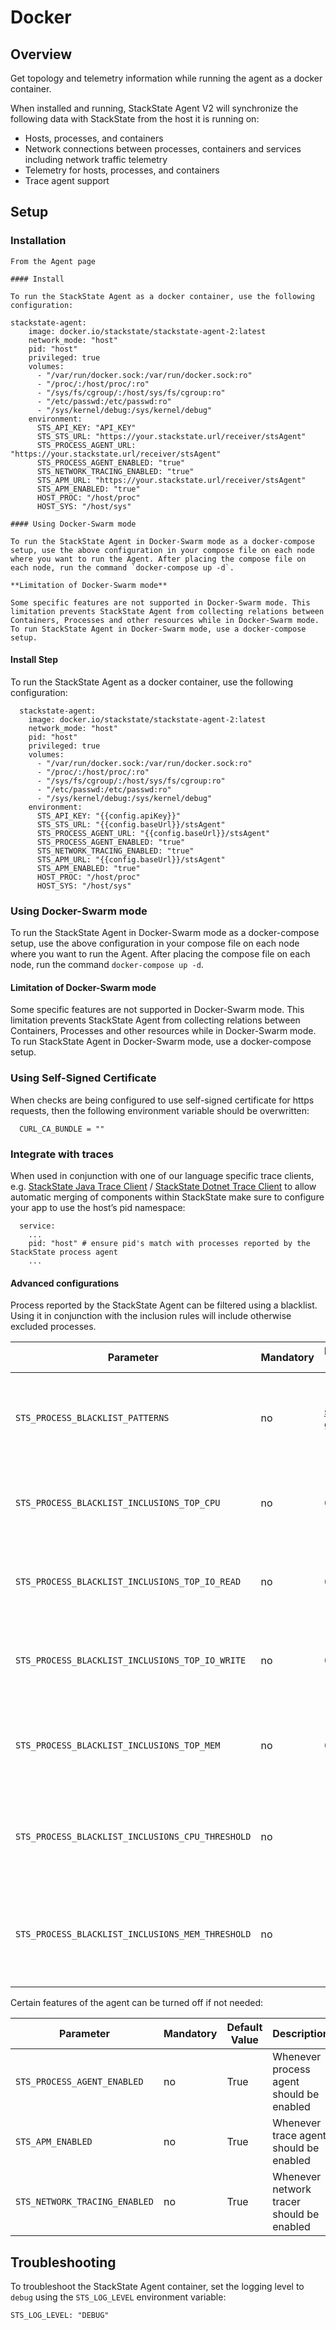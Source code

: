 # Docker

## Overview

Get topology and telemetry information while running the agent as a docker container.

When installed and running, StackState Agent V2 will synchronize the following data with StackState from the host it is running on:

- Hosts, processes, and containers
- Network connections between processes, containers and services including network traffic telemetry
- Telemetry for hosts, processes, and containers
- Trace agent support

## Setup

### Installation

```buildoutcfg
From the Agent page

#### Install

To run the StackState Agent as a docker container, use the following configuration:

stackstate-agent:
    image: docker.io/stackstate/stackstate-agent-2:latest
    network_mode: "host"
    pid: "host"
    privileged: true
    volumes:
      - "/var/run/docker.sock:/var/run/docker.sock:ro"
      - "/proc/:/host/proc/:ro"
      - "/sys/fs/cgroup/:/host/sys/fs/cgroup:ro"
      - "/etc/passwd:/etc/passwd:ro"
      - "/sys/kernel/debug:/sys/kernel/debug"
    environment:
      STS_API_KEY: "API_KEY"
      STS_STS_URL: "https://your.stackstate.url/receiver/stsAgent"
      STS_PROCESS_AGENT_URL: "https://your.stackstate.url/receiver/stsAgent"
      STS_PROCESS_AGENT_ENABLED: "true"
      STS_NETWORK_TRACING_ENABLED: "true"
      STS_APM_URL: "https://your.stackstate.url/receiver/stsAgent"
      STS_APM_ENABLED: "true"
      HOST_PROC: "/host/proc"
      HOST_SYS: "/host/sys"

#### Using Docker-Swarm mode

To run the StackState Agent in Docker-Swarm mode as a docker-compose setup, use the above configuration in your compose file on each node where you want to run the Agent. After placing the compose file on each node, run the command `docker-compose up -d`.

**Limitation of Docker-Swarm mode**

Some specific features are not supported in Docker-Swarm mode. This limitation prevents StackState Agent from collecting relations between Containers, Processes and other resources while in Docker-Swarm mode. To run StackState Agent in Docker-Swarm mode, use a docker-compose setup.
```


#### Install Step

To run the StackState Agent as a docker container, use the following configuration:

```
  stackstate-agent:
    image: docker.io/stackstate/stackstate-agent-2:latest
    network_mode: "host"
    pid: "host"
    privileged: true
    volumes:
      - "/var/run/docker.sock:/var/run/docker.sock:ro"
      - "/proc/:/host/proc/:ro"
      - "/sys/fs/cgroup/:/host/sys/fs/cgroup:ro"
      - "/etc/passwd:/etc/passwd:ro"
      - "/sys/kernel/debug:/sys/kernel/debug"
    environment:
      STS_API_KEY: "{{config.apiKey}}"
      STS_STS_URL: "{{config.baseUrl}}/stsAgent"
      STS_PROCESS_AGENT_URL: "{{config.baseUrl}}/stsAgent"
      STS_PROCESS_AGENT_ENABLED: "true"
      STS_NETWORK_TRACING_ENABLED: "true"
      STS_APM_URL: "{{config.baseUrl}}/stsAgent"
      STS_APM_ENABLED: "true"
      HOST_PROC: "/host/proc"
      HOST_SYS: "/host/sys"
```
### Using Docker-Swarm mode
To run the StackState Agent in Docker-Swarm mode as a docker-compose setup, use the above configuration in your compose file on each node where you want to run the Agent. After placing the compose file on each node, run the command `docker-compose up -d`.

#### Limitation of Docker-Swarm mode
Some specific features are not supported in Docker-Swarm mode. This limitation prevents StackState Agent from collecting relations between Containers, Processes and other resources while in Docker-Swarm mode. To run StackState Agent in Docker-Swarm mode, use a docker-compose setup.

### Using Self-Signed Certificate

When checks are being configured to use self-signed certificate for https requests, then the following environment variable should be overwritten:

```
  CURL_CA_BUNDLE = ""
```

### Integrate with traces

When used in conjunction with one of our language specific trace clients, e.g. [StackState Java Trace Client](/#/stackpacks/stackstate-agent-v2/java) / [StackState Dotnet Trace Client](/#/stackpacks/stackstate-agent-v2/dotnet)  to allow automatic merging of components within StackState make sure to configure your app to use the host’s pid namespace:

```
  service:
    ...
    pid: "host" # ensure pid's match with processes reported by the StackState process agent
    ...
```

#### Advanced configurations

Process reported by the StackState Agent can be filtered using a blacklist. Using it in conjunction with the inclusion rules will include otherwise excluded processes.

| Parameter | Mandatory | Default Value | Description |
|-----------|-----------|---------------|-------------|
| `STS_PROCESS_BLACKLIST_PATTERNS` | no | [see github](https://github.com/StackVista/stackstate-process-agent/blob/master/config/config_nix.go) | A list of regex patterns that will exclude a process if matched |
| `STS_PROCESS_BLACKLIST_INCLUSIONS_TOP_CPU` | no | 0 | Number of processes to report that have a high CPU usage |
| `STS_PROCESS_BLACKLIST_INCLUSIONS_TOP_IO_READ` | no | 0 | Number of processes to report that have a high IO read usage |
| `STS_PROCESS_BLACKLIST_INCLUSIONS_TOP_IO_WRITE` | no | 0 | Number of processes to report that have a high IO write usage |
| `STS_PROCESS_BLACKLIST_INCLUSIONS_TOP_MEM` | no | 0 | Number of processes to report that have a high Memory usage |
| `STS_PROCESS_BLACKLIST_INCLUSIONS_CPU_THRESHOLD` | no |  | Threshold that enables the reporting of high CPU usage processes |
| `STS_PROCESS_BLACKLIST_INCLUSIONS_MEM_THRESHOLD` | no |  | Threshold that enables the reporting of high Memory usage processes |

Certain features of the agent can be turned off if not needed:

| Parameter | Mandatory | Default Value | Description |
|-----------|-----------|---------------|-------------|
| `STS_PROCESS_AGENT_ENABLED` | no | True | Whenever process agent should be enabled |
| `STS_APM_ENABLED` | no | True | Whenever trace agent should be enabled |
| `STS_NETWORK_TRACING_ENABLED` | no | True | Whenever network tracer should be enabled |

## Troubleshooting

To troubleshoot the StackState Agent container, set the logging level to `debug` using the `STS_LOG_LEVEL` environment variable:
```
STS_LOG_LEVEL: "DEBUG"
```
